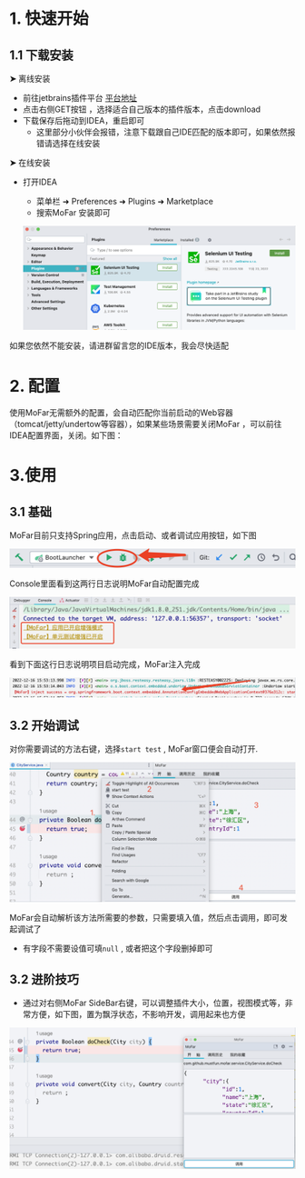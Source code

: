 

# 1. 快速开始

## 1.1 下载安装

 **➤**   离线安装

- 前往jetbrains插件平台  <a href="https://plugins.jetbrains.com/plugin/20620-mofar" target="_blank">平台地址</a>
- 点击右侧GET按钮 ，选择适合自己版本的插件版本，点击download
- 下载保存后拖动到IDEA，重启即可
  - 这里部分小伙伴会报错，注意下载跟自己IDE匹配的版本即可，如果依然报错请选择在线安装


 **➤**   在线安装 

- 打开IDEA

  - 菜单栏 ➜ Preferences ➜ Plugins ➜ Marketplace
  - 搜索MoFar 安装即可

  

  ![image-20221216153054268](../_static/image/image-20221216153054268.png)



如果您依然不能安装，请进群留言您的IDE版本，我会尽快适配



# 2. 配置

使用MoFar无需额外的配置，会自动匹配你当前启动的Web容器 （tomcat/jetty/undertow等容器），如果某些场景需要关闭MoFar ，可以前往IDEA配置界面，关闭。如下图：



# 3.使用

## 3.1 基础

MoFar目前只支持Spring应用，点击启动、或者调试应用按钮，如下图

![image-20221216155149782](../_static/image/image-20221216155149782.png)

Console里面看到这两行日志说明MoFar自动配置完成

![image-20221216155242189](../_static/image/image-20221216155242189.png)

看到下面这行日志说明项目启动完成，MoFar注入完成

![image-20221216155355398](../_static/image/image-20221216155355398.png)

## 3.2 开始调试

对你需要调试的方法右键，选择`start test`  , MoFar窗口便会自动打开.



![image-20221216170159139](../_static/image/image-20221216170159139.png)



MoFar会自动解析该方法所需要的参数，只需要填入值，然后点击调用，即可发起调试了



- 有字段不需要设值可填`null` , 或者把这个字段删掉即可



## 3.2 进阶技巧

- 通过对右侧MoFar SideBar右键，可以调整插件大小，位置，视图模式等，非常方便，如下图，置为飘浮状态，不影响开发，调用起来也方便

![image-20221216170547714](../_static/image/image-20221216170547714.png)

